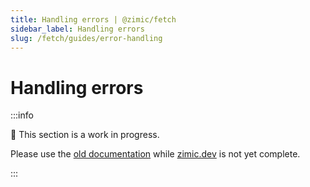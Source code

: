 ```yaml
---
title: Handling errors | @zimic/fetch
sidebar_label: Handling errors
slug: /fetch/guides/error-handling
---
```


# Handling errors

:::info

🚧 This section is a work in progress.

Please use the [old documentation](https://github.com/zimicjs/zimic/wiki) while [zimic.dev](/) is not yet complete.

:::
